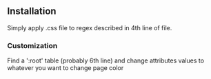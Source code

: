 ## Installation
Simply apply .css file to regex described in 4th line of file.

### Customization
Find a ':root' table (probably 6th line) and change attributes values to whatever you want to change page color

